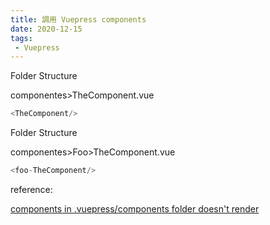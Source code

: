 ```yaml
---
title: 調用 Vuepress components 
date: 2020-12-15
tags:
 - Vuepress
---
```

Folder Structure

componentes>TheComponent.vue

```js
<TheComponent/>
```

Folder Structure

componentes>Foo>TheComponent.vue

```js
<foo-TheComponent/>
```

reference:

[components in .vuepress/components folder doesn't render](https://stackoverflow.com/questions/55125776/components-in-vuepress-components-folder-doesnt-render)